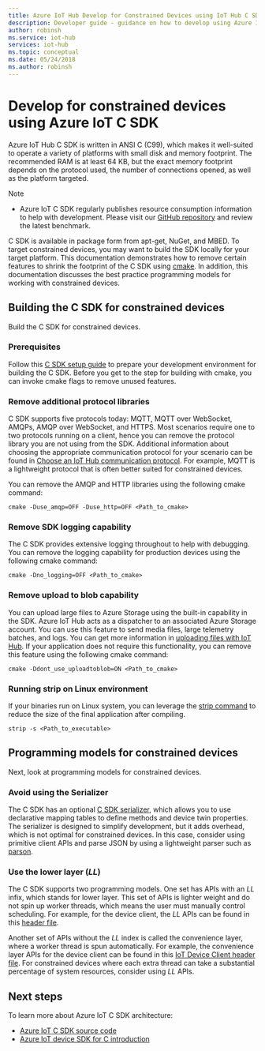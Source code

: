 ```yaml
---
title: Azure IoT Hub Develop for Constrained Devices using IoT Hub C SDK | Microsoft Docs
description: Developer guide - guidance on how to develop using Azure IoT SDKs for constrained devices. 
author: robinsh
ms.service: iot-hub
services: iot-hub
ms.topic: conceptual
ms.date: 05/24/2018
ms.author: robinsh
---
```


# Develop for constrained devices using Azure IoT C SDK

Azure IoT Hub C SDK is written in ANSI C (C99), which makes it well-suited to operate a variety of platforms with small disk and memory footprint. The recommended RAM is at least 64 KB, but the exact memory footprint depends on the protocol used, the number of connections opened, as well as the platform targeted.
> [!NOTE]
> * Azure IoT C SDK regularly publishes resource consumption information to help with development.  Please visit our [GitHub repository](https://github.com/Azure/azure-iot-sdk-c/blob/master/doc/c_sdk_resource_information.md) and review the latest benchmark.
>

C SDK is available in package form from apt-get, NuGet, and MBED. To target constrained devices, you may want to build the SDK locally for your target platform. This documentation demonstrates how to remove certain features to shrink the footprint of the C SDK using [cmake](https://cmake.org/). In addition, this documentation discusses the best practice programming models for working with constrained devices.

## Building the C SDK for constrained devices

Build the C SDK for constrained devices.

### Prerequisites

Follow this [C SDK setup guide](https://github.com/Azure/azure-iot-sdk-c/blob/master/doc/devbox_setup.md) to prepare your development environment for building the C SDK. Before you get to the step for building with cmake, you can invoke cmake flags to remove unused features.

### Remove additional protocol libraries

C SDK supports five protocols today: MQTT, MQTT over WebSocket, AMQPs, AMQP over WebSocket, and HTTPS. Most scenarios require one to two protocols running on a client, hence you can remove the protocol library you are not using from the SDK. Additional information about choosing the appropriate communication protocol for your scenario can be found in [Choose an IoT Hub communication protocol](iot-hub-devguide-protocols.md). For example, MQTT is a lightweight protocol that is often better suited for constrained devices.

You can remove the AMQP and HTTP libraries using the following cmake command:

```
cmake -Duse_amqp=OFF -Duse_http=OFF <Path_to_cmake>
```

### Remove SDK logging capability

The C SDK provides extensive logging throughout to help with debugging. You can remove the logging capability for production devices using the following cmake command:

```
cmake -Dno_logging=OFF <Path_to_cmake>
```

### Remove upload to blob capability

You can upload large files to Azure Storage using the built-in capability in the SDK. Azure IoT Hub acts as a dispatcher to an associated Azure Storage account. You can use this feature to send media files, large telemetry batches, and logs. You can get more information in [uploading files with IoT Hub](iot-hub-devguide-file-upload.md). If your application does not require this functionality, you can remove this feature using the following cmake command:

```
cmake -Ddont_use_uploadtoblob=ON <Path_to_cmake>
```

### Running strip on Linux environment

If your binaries run on Linux system, you can leverage the [strip command](https://en.wikipedia.org/wiki/Strip_(Unix)) to reduce the size of the final application after compiling.

```
strip -s <Path_to_executable>
```

## Programming models for constrained devices

Next, look at programming models for constrained devices.

### Avoid using the Serializer

The C SDK has an optional [C SDK serializer](https://github.com/Azure/azure-iot-sdk-c/tree/master/serializer), which allows you to use declarative mapping tables to define methods and device twin properties. The serializer is designed to simplify development, but it adds overhead, which is not optimal for constrained devices. In this case, consider using primitive client APIs and parse JSON by using a lightweight parser such as [parson](https://github.com/kgabis/parson).

### Use the lower layer (_LL_)

The C SDK supports two programming models. One set has APIs with an _LL_ infix, which stands for lower layer. This set of APIs is lighter weight and do not spin up worker threads, which means the user must manually control scheduling. For example, for the device client, the _LL_ APIs can be found in this [header file](https://github.com/Azure/azure-iot-sdk-c/blob/master/iothub_client/inc/iothub_device_client_ll.h). 

Another set of APIs without the _LL_ index is called the convenience layer, where a worker thread is spun automatically. For example, the convenience layer APIs for the device client can be found in this [IoT Device Client header file](https://github.com/Azure/azure-iot-sdk-c/blob/master/iothub_client/inc/iothub_device_client.h). For constrained devices where each extra thread can take a substantial percentage of system resources, consider using _LL_ APIs.

## Next steps

To learn more about Azure IoT C SDK architecture:
-	[Azure IoT C SDK source code](https://github.com/Azure/azure-iot-sdk-c/)
-	[Azure IoT device SDK for C introduction](iot-hub-device-sdk-c-intro.md)
